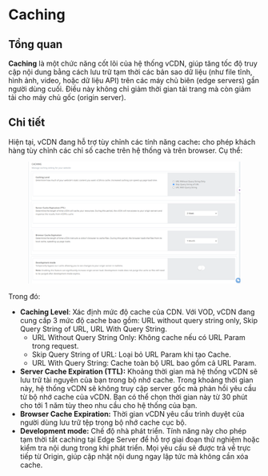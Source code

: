 # Caching

## Tổng quan

**Caching** là một chức năng cốt lõi của hệ thống vCDN, giúp tăng tốc độ truy cập nội dung bằng cách lưu trữ tạm thời các bản sao dữ liệu (như file tĩnh, hình ảnh, video, hoặc dữ liệu API) trên các máy chủ biên (edge servers) gần người dùng cuối. Điều này không chỉ giảm thời gian tải trang mà còn giảm tải cho máy chủ gốc (origin server).

## Chi tiết

Hiện tại, vCDN đang hỗ trợ tùy chỉnh các tính năng cach&#x65;**:** cho phép khách hàng tùy chỉnh các chỉ số cache trên hệ thống và trên browser. Cụ thể:&#x20;

<figure><img src="../../.gitbook/assets/image (16) (1) (1) (1) (1) (1).png" alt=""><figcaption></figcaption></figure>

Trong đó:    &#x20;

* **Caching Level**: Xác định mức độ cache của CDN. Với VOD, vCDN đang cung cấp 3 mức độ cache bao gồm: URL without query string only, Skip Query String of URL, URL With Query String.
  * URL Without Query String Only: Không cache nếu có URL Param trong request.
  * Skip Query String of URL: Loại bỏ URL Param khi tạo Cache.
  * URL With Query String: Cache toàn bộ URL bao gồm cả URL Param.
* **Server Cache Expiration (TTL):** Khoảng thời gian mà hệ thống vCDN sẽ lưu trữ tài nguyên của bạn trong bộ nhớ cache. Trong khoảng thời gian này, hệ thống vCDN sẽ không truy cập server gốc mà phản hồi yêu cầu từ bộ nhớ cache của vCDN. Bạn có thể chọn thời gian này từ 30 phút cho tới 1 năm tùy theo nhu cầu cho hệ thống của bạn.
* **Browser Cache Expiration:** Thời gian vCDN yêu cầu trình duyệt của người dùng lưu trữ tệp trong bộ nhớ cache cục bộ.
* **Development mode:** Chế độ nhà phát triển. Tính năng này cho phép tạm thời tắt caching tại Edge Server để hỗ trợ giai đoạn thử nghiệm hoặc kiểm tra nội dung trong khi phát triển. Mọi yêu cầu sẽ được trả về trực tiếp từ Origin, giúp cập nhật nội dung ngay lập tức mà không cần xóa cache.
